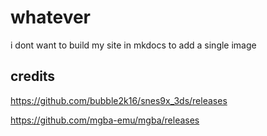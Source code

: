 # whatever
i dont want to build my site in mkdocs to add a single image


## credits

https://github.com/bubble2k16/snes9x_3ds/releases

https://github.com/mgba-emu/mgba/releases
